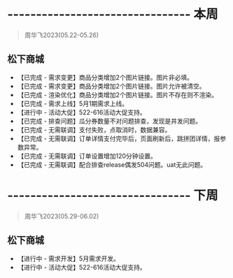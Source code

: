 # -------------------------------- 本周
> 周华飞2023(05.22-05.26)
## 松下商城
* 【已完成 - 需求变更】商品分类增加2个图片链接。图片非必填。
* 【已完成 - 需求变更】商品分类增加2个图片链接。图片允许被清空。
* 【已完成 - 渲染优化】商品分类增加2个图片链接。图片不存在则不渲染。
* 【已完成 - 需求上线】5月1期需求上线。
* 【进行中 - 活动大促】522-616活动大促支持。
* 【已完成 - 排查问题】瓜分券数量不对问题排查，发现是并发问题。
* 【已完成 - 无需联调】支付失败，点取消时，数据兼容。
* 【已完成 - 无需联调】订单详情支付完毕后，页面刷新后，跳拼团详情，报参数异常。
* 【已完成 - 无需联调】订单设置增加120分钟设置。
* 【已完成 - 无需联调】配合排查release偶发504问题。uat无此问题。

# -------------------------------- 下周
> 周华飞2023(05.29-06.02)
## 松下商城
* 【进行中 - 需求开发】5月需求开发。
* 【进行中 - 活动大促】522-616活动大促支持。
